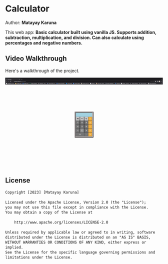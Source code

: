# Calculator

Author: **Matayay Karuna**

This web app: **Basic calculator built using vanilla JS. Supports addition, subtraction,
multiplication, and division. Can also calculate using percentages and negative
numbers.**

## Video Walkthrough

Here's a walkthrough of the project.

![](./assets/calc.gif)

## License

    Copyright [2023] [Matayay Karuna]

    Licensed under the Apache License, Version 2.0 (the "License");
    you may not use this file except in compliance with the License.
    You may obtain a copy of the License at

        http://www.apache.org/licenses/LICENSE-2.0

    Unless required by applicable law or agreed to in writing, software
    distributed under the License is distributed on an "AS IS" BASIS,
    WITHOUT WARRANTIES OR CONDITIONS OF ANY KIND, either express or implied.
    See the License for the specific language governing permissions and
    limitations under the License.